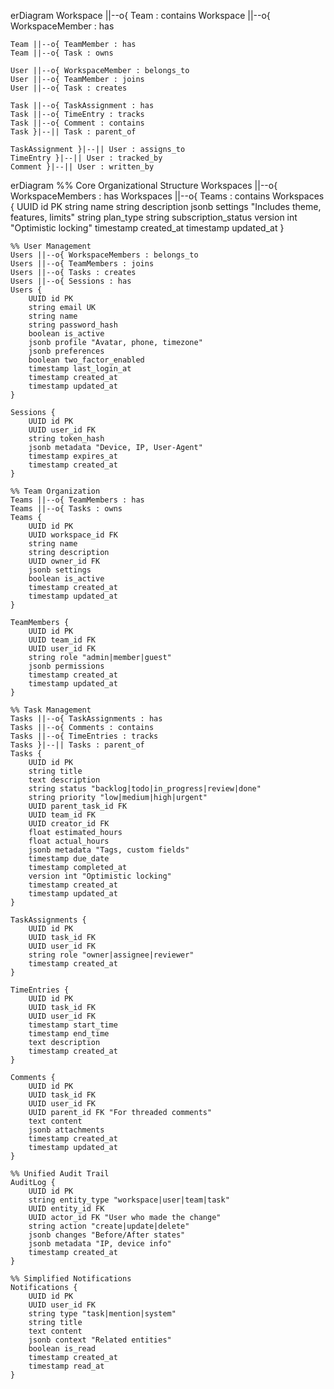 erDiagram
Workspace ||--o{ Team : contains
Workspace ||--o{ WorkspaceMember : has

    Team ||--o{ TeamMember : has
    Team ||--o{ Task : owns

    User ||--o{ WorkspaceMember : belongs_to
    User ||--o{ TeamMember : joins
    User ||--o{ Task : creates

    Task ||--o{ TaskAssignment : has
    Task ||--o{ TimeEntry : tracks
    Task ||--o{ Comment : contains
    Task }|--|| Task : parent_of

    TaskAssignment }|--|| User : assigns_to
    TimeEntry }|--|| User : tracked_by
    Comment }|--|| User : written_by

erDiagram
%% Core Organizational Structure
Workspaces ||--o{ WorkspaceMembers : has
Workspaces ||--o{ Teams : contains
Workspaces {
UUID id PK
string name
string description
jsonb settings "Includes theme, features, limits"
string plan_type
string subscription_status
version int "Optimistic locking"
timestamp created_at
timestamp updated_at
}

    %% User Management
    Users ||--o{ WorkspaceMembers : belongs_to
    Users ||--o{ TeamMembers : joins
    Users ||--o{ Tasks : creates
    Users ||--o{ Sessions : has
    Users {
        UUID id PK
        string email UK
        string name
        string password_hash
        boolean is_active
        jsonb profile "Avatar, phone, timezone"
        jsonb preferences
        boolean two_factor_enabled
        timestamp last_login_at
        timestamp created_at
        timestamp updated_at
    }

    Sessions {
        UUID id PK
        UUID user_id FK
        string token_hash
        jsonb metadata "Device, IP, User-Agent"
        timestamp expires_at
        timestamp created_at
    }

    %% Team Organization
    Teams ||--o{ TeamMembers : has
    Teams ||--o{ Tasks : owns
    Teams {
        UUID id PK
        UUID workspace_id FK
        string name
        string description
        UUID owner_id FK
        jsonb settings
        boolean is_active
        timestamp created_at
        timestamp updated_at
    }

    TeamMembers {
        UUID id PK
        UUID team_id FK
        UUID user_id FK
        string role "admin|member|guest"
        jsonb permissions
        timestamp created_at
        timestamp updated_at
    }

    %% Task Management
    Tasks ||--o{ TaskAssignments : has
    Tasks ||--o{ Comments : contains
    Tasks ||--o{ TimeEntries : tracks
    Tasks }|--|| Tasks : parent_of
    Tasks {
        UUID id PK
        string title
        text description
        string status "backlog|todo|in_progress|review|done"
        string priority "low|medium|high|urgent"
        UUID parent_task_id FK
        UUID team_id FK
        UUID creator_id FK
        float estimated_hours
        float actual_hours
        jsonb metadata "Tags, custom fields"
        timestamp due_date
        timestamp completed_at
        version int "Optimistic locking"
        timestamp created_at
        timestamp updated_at
    }

    TaskAssignments {
        UUID id PK
        UUID task_id FK
        UUID user_id FK
        string role "owner|assignee|reviewer"
        timestamp created_at
    }

    TimeEntries {
        UUID id PK
        UUID task_id FK
        UUID user_id FK
        timestamp start_time
        timestamp end_time
        text description
        timestamp created_at
    }

    Comments {
        UUID id PK
        UUID task_id FK
        UUID user_id FK
        UUID parent_id FK "For threaded comments"
        text content
        jsonb attachments
        timestamp created_at
        timestamp updated_at
    }

    %% Unified Audit Trail
    AuditLog {
        UUID id PK
        string entity_type "workspace|user|team|task"
        UUID entity_id FK
        UUID actor_id FK "User who made the change"
        string action "create|update|delete"
        jsonb changes "Before/After states"
        jsonb metadata "IP, device info"
        timestamp created_at
    }

    %% Simplified Notifications
    Notifications {
        UUID id PK
        UUID user_id FK
        string type "task|mention|system"
        string title
        text content
        jsonb context "Related entities"
        boolean is_read
        timestamp created_at
        timestamp read_at
    }
